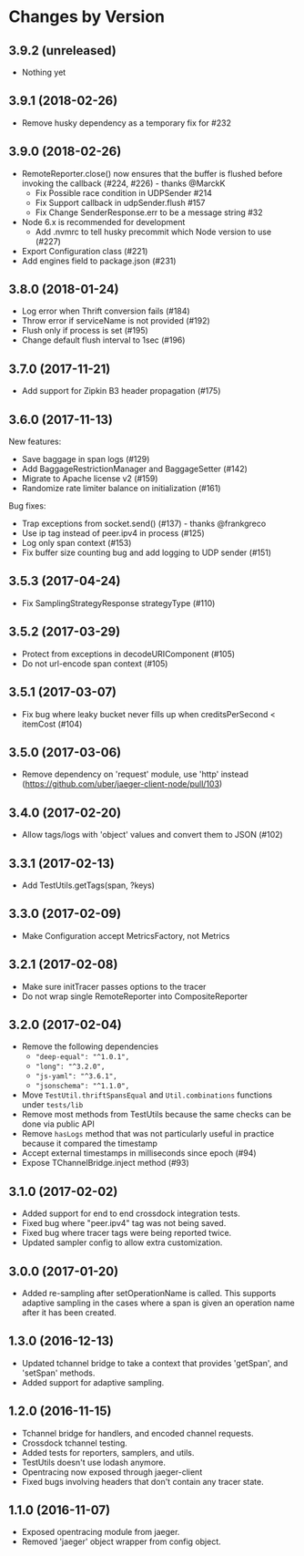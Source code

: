 # Changes by Version

## 3.9.2 (unreleased)

* Nothing yet

## 3.9.1 (2018-02-26)

* Remove husky dependency as a temporary fix for #232

## 3.9.0 (2018-02-26)

* RemoteReporter.close() now ensures that the buffer is flushed before invoking the callback (#224, #226) - thanks @MarckK
  * Fix Possible race condition in UDPSender #214
  * Fix Support callback in udpSender.flush #157
  * Fix Change SenderResponse.err to be a message string #32
* Node 6.x is recommended for development
  * Add .nvmrc to tell husky precommit which Node version to use (#227)
* Export Configuration class (#221)
* Add engines field to package.json (#231)

## 3.8.0 (2018-01-24)

* Log error when Thrift conversion fails (#184)
* Throw error if serviceName is not provided (#192)
* Flush only if process is set (#195)
* Change default flush interval to 1sec (#196)

## 3.7.0 (2017-11-21)

* Add support for Zipkin B3 header propagation (#175)

## 3.6.0 (2017-11-13)

New features:

* Save baggage in span logs (#129)
* Add BaggageRestrictionManager and BaggageSetter (#142)
* Migrate to Apache license v2 (#159)
* Randomize rate limiter balance on initialization (#161)

Bug fixes:

* Trap exceptions from socket.send() (#137) - thanks @frankgreco
* Use ip tag instead of peer.ipv4 in process (#125)
* Log only span context (#153)
* Fix buffer size counting bug and add logging to UDP sender (#151)

## 3.5.3 (2017-04-24)

* Fix SamplingStrategyResponse strategyType (#110)

## 3.5.2 (2017-03-29)

* Protect from exceptions in decodeURIComponent (#105)
* Do not url-encode span context (#105)

## 3.5.1 (2017-03-07)

* Fix bug where leaky bucket never fills up when creditsPerSecond < itemCost (#104)

## 3.5.0 (2017-03-06)

* Remove dependency on 'request' module, use 'http' instead (https://github.com/uber/jaeger-client-node/pull/103)

## 3.4.0 (2017-02-20)

* Allow tags/logs with 'object' values and convert them to JSON (#102)

## 3.3.1 (2017-02-13)

* Add TestUtils.getTags(span, ?keys)

## 3.3.0 (2017-02-09)

* Make Configuration accept MetricsFactory, not Metrics

## 3.2.1 (2017-02-08)

* Make sure initTracer passes options to the tracer
* Do not wrap single RemoteReporter into CompositeReporter

## 3.2.0 (2017-02-04)

* Remove the following dependencies
  * `"deep-equal": "^1.0.1",`
  * `"long": "^3.2.0",`
  * `"js-yaml": "^3.6.1",`
  * `"jsonschema": "^1.1.0",`
* Move `TestUtil.thriftSpansEqual` and `Util.combinations` functions under `tests/lib`
* Remove most methods from TestUtils because the same checks can be done via public API
* Remove `hasLogs` method that was not particularly useful in practice because it compared the timestamp
* Accept external timestamps in milliseconds since epoch (#94)
* Expose TChannelBridge.inject method (#93)

## 3.1.0 (2017-02-02)

* Added support for end to end crossdock integration tests.
* Fixed bug where "peer.ipv4" tag was not being saved.
* Fixed bug where tracer tags were being reported twice.
* Updated sampler config to allow extra customization.

## 3.0.0 (2017-01-20)

* Added re-sampling after setOperationName is called. This supports adaptive sampling in the cases where a span is given an operation name after it has been created.

## 1.3.0 (2016-12-13)

* Updated tchannel bridge to take a context that provides 'getSpan', and 'setSpan' methods.
* Added support for adaptive sampling.

## 1.2.0 (2016-11-15)

* Tchannel bridge for handlers, and encoded channel requests.
* Crossdock tchannel testing.
* Added tests for reporters, samplers, and utils.
* TestUtils doesn't use lodash anymore.
* Opentracing now exposed through jaeger-client
* Fixed bugs involving headers that don't contain any tracer state.

## 1.1.0 (2016-11-07)

* Exposed opentracing module from jaeger.
* Removed 'jaeger' object wrapper from config object.
